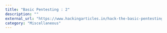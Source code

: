 ```yaml
---
title: "Basic Pentesting : 2"
description: ""
external_url: "https://www.hackingarticles.in/hack-the-basic-pentesting2-vm-ctf-challenge/"
category: "Miscellaneous"
---
```

